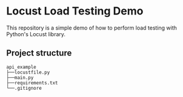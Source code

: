 # Locust Load Testing Demo

This repository is a simple demo of how to perform load testing with Python's Locust library.

## Project structure

```
api_example
├──locustfile.py
├──main.py
├──requirements.txt
└──.gitignore
```
